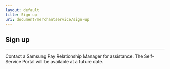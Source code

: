 ```yaml
---
layout: default
title: Sign up
uri: document/merchantservice/sign-up
---
```


## Sign up
---

Contact a Samsung Pay Relationship Manager for assistance. The Self-Service Portal will be available at a future date.
